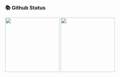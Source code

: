 ### 📚 Github Status
<p>
  <img src="https://github-readme-stats.vercel.app/api/top-langs/?username=fetchapi&layout=compact&theme=tokyonight&langs_count=6" height="175">
  <img src="https://github-readme-stats.vercel.app/api?username=fetchapi&show_icons=true&theme=tokyonight" height="175">
</p>
